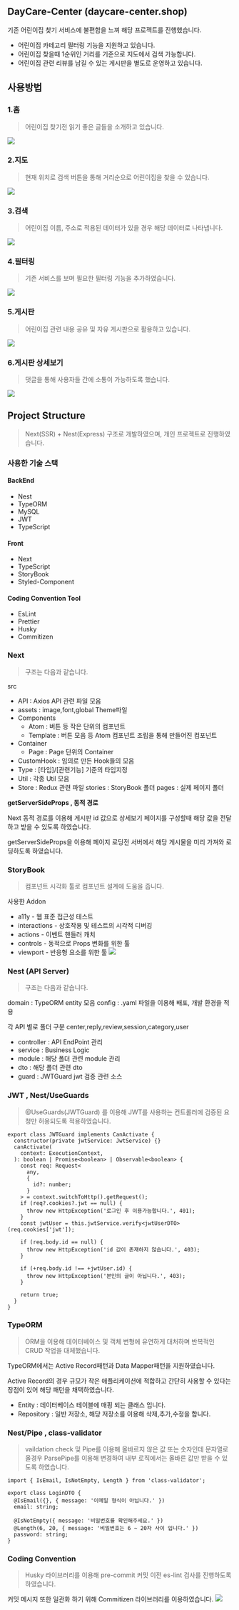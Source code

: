 ## DayCare-Center (daycare-center.shop)

기존 어린이집 찾기 서비스에 불편함을 느껴 해당 프로젝트를 진행했습니다.

-   어린이집 카테고리 필터링 기능을 지원하고 있습니다.
-   어린이집 찾을때 1순위인 거리를 기준으로 지도에서 검색 가능합니다.
-   어린이집 관련 리뷰를 남길 수 있는 게시판을 별도로 운영하고 있습니다.

## 사용방법

### 1.홈

> 어린이집 찾기전 읽기 좋은 글들을 소개하고 있습니다.

![](https://velog.velcdn.com/images/gavri/post/308feaa3-44fa-454c-8166-fb24813c5367/image.png)

### 2.지도

> 현재 위치로 검색 버튼을 통해 거리순으로 어린이집을 찾을 수 있습니다.

![](https://velog.velcdn.com/images/gavri/post/9a1694af-1ee5-4a7a-9983-0f80b6696cb7/image.png)

### 3.검색

> 어린이집 이름, 주소로 적용된 데이터가 있을 경우 해당 데이터로 나타냅니다.

![](https://velog.velcdn.com/images/gavri/post/0d1bd730-d00a-434c-8dfd-cad866f059bf/image.png)

### 4.필터링

> 기존 서비스를 보며 필요한 필터링 기능을 추가하였습니다.

![](https://velog.velcdn.com/images/gavri/post/8bf12297-afe0-4794-bca2-85c174886863/image.png)

### 5.게시판

> 어린이집 관련 내용 공유 및 자유 게시판으로 활용하고 있습니다.

![](https://velog.velcdn.com/images/gavri/post/843c3684-a709-4c2e-b95b-ae57d40f43ec/image.png)

### 6.게시판 상세보기

> 댓글을 통해 사용자들 간에 소통이 가능하도록 했습니다.

![](https://velog.velcdn.com/images/gavri/post/49f9c5c3-f159-4b5a-b42a-0cafcf65802e/image.png)

## Project Structure

> Next(SSR) + Nest(Express) 구조로 개발하였으며, 개인 프로젝트로 진행하였습니다.

### 사용한 기술 스택

#### BackEnd

-   Nest
-   TypeORM
-   MySQL
-   JWT
-   TypeScript

#### Front

-   Next
-   TypeScript
-   StoryBook
-   Styled-Component

#### Coding Convention Tool

-   EsLint
-   Prettier
-   Husky
-   Commitizen

### Next

> 구조는 다음과 같습니다.

src

-   API : Axios API 관련 파일 모음
-   assets : image,font,global Theme파일
-   Components
    -   Atom : 버튼 등 작은 단위의 컴포넌트
    -   Template : 버튼 모음 등 Atom 컴포넌트 조립을 통해 만들어진 컴포넌트
-   Container
    -   Page : Page 단위의 Container
-   CustomHook : 임의로 만든 Hook들의 모음
-   Type : [타입]/[관련기능] 기준의 타입지정
-   Util : 각종 Util 모음
-   Store : Redux 관련 파일
    stories : StoryBook 폴더
    pages : 실제 페이지 폴더

**getServerSideProps , 동적 경로**

Next 동적 경로를 이용해 게시판 id 값으로 상세보기 페이지를 구성할때 해당 값을 전달하고 받을 수 있도록 하였습니다.

getServerSideProps을 이용해 페이지 로딩전 서버에서 해당 게시물을 미리 가져와 로딩하도록 하였습니다.

### StoryBook

> 컴포넌트 시각화 툴로 컴포넌트 설계에 도움을 줍니다.

사용한 Addon

-   a11y - 웹 표준 접근성 테스트
-   interactions - 상호작용 및 테스트의 시각적 디버깅
-   actions - 이벤트 핸들러 캐치
-   controls - 동적으로 Props 변화를 위한 툴
-   viewport - 반응형 요소를 위한 툴
    ![](https://velog.velcdn.com/images/gavri/post/14307b2d-36d6-4672-9f30-0174012fbbcd/image.png)

### Nest (API Server)

> 구조는 다음과 같습니다.

domain : TypeORM entity 모음
config : .yaml 파일을 이용해 배포, 개발 환경을 적용

각 API 별로 폴더 구분
center,reply,review,session,category,user

-   controller : API EndPoint 관리
-   service : Business Logic
-   module : 해당 폴더 관련 module 관리
-   dto : 해당 폴더 관련 dto
-   guard : JWTGuard jwt 검증 관련 소스

### JWT , Nest/UseGuards

> @UseGuards(JWTGuard) 를 이용해 JWT를 사용하는 컨트롤러에 검증된 요청만 허용되도록 적용하였습니다.

```@Injectable()
export class JWTGuard implements CanActivate {
  constructor(private jwtService: JwtService) {}
  canActivate(
    context: ExecutionContext,
  ): boolean | Promise<boolean> | Observable<boolean> {
    const req: Request<
      any,
      {
        id?: number;
      }
    > = context.switchToHttp().getRequest();
    if (req?.cookies?.jwt == null) {
      throw new HttpException('로그인 후 이용가능합니다.', 401);
    }
    const jwtUser = this.jwtService.verify<jwtUserDTO>(req.cookies['jwt']);

    if (req.body.id == null) {
      throw new HttpException('id 값이 존재하지 않습니다.', 403);
    }

    if (+req.body.id !== +jwtUser.id) {
      throw new HttpException('본인의 글이 아닙니다.', 403);
    }

    return true;
  }
}
```

### TypeORM

> ORM을 이용해 데이터베이스 및 객체 변형에 유연하게 대처하며 반복적인 CRUD 작업을 대체했습니다.

TypeORM에서는 Active Record패턴과 Data Mapper패턴을 지원하였습니다.

Active Record의 경우 규모가 작은 애플리케이션에 적합하고 간단히 사용할 수 있다는 장점이 있어 해당 패턴을 채택하였습니다.

-   Entity : 데이터베이스 테이블에 매핑 되는 클래스 입니다.
-   Repository : 일반 저장소, 해당 저장소를 이용해 삭제,추가,수정을 합니다.

### Nest/Pipe , class-validator

> vaildation check 및 Pipe를 이용해 올바르지 않은 값 또는 숫자인데 문자열로 올경우 ParsePipe를 이용해 변경하여 내부 로직에서는 올바른 값만 받을 수 있도록 하였습니다.

```
import { IsEmail, IsNotEmpty, Length } from 'class-validator';

export class LoginDTO {
  @IsEmail({}, { message: '이메일 형식이 아닙니다.' })
  email: string;

  @IsNotEmpty({ message: '비밀번호를 확인해주세요.' })
  @Length(6, 20, { message: '비밀번호는 6 ~ 20자 사이 입니다.' })
  password: string;
}
```

### Coding Convention

> Husky 라이브러리를 이용해 pre-commit 커밋 이전 es-lint 검사를 진행하도록 하였습니다.

커밋 메시지 또한 일관화 하기 위해 Commitizen 라이브러리를 이용하였습니다.
![](https://velog.velcdn.com/images/gavri/post/ec49ccfe-2e47-43a9-a262-ccc3ae48565b/image.png)
